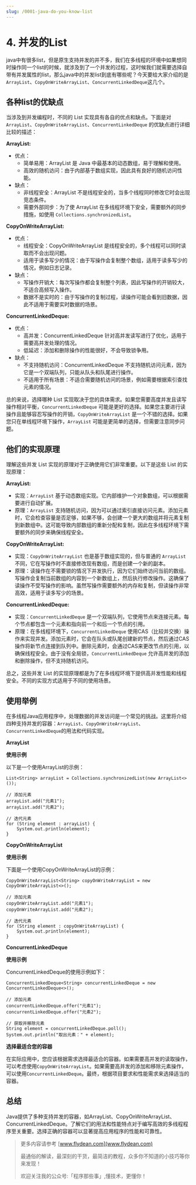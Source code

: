 ```yaml
---
slug: /0001-java-do-you-know-list
---
```


# 4. 并发的List


java中有很多list，但是原生支持并发的并不多，我们在多线程的环境中如果想同时操作同一个list的时候，就涉及到了一个并发的过程，这时候我们就需要选择自带有并发属性的list，那么java中的并发list到底有哪些呢？今天要给大家介绍的是`ArrayList`、`CopyOnWriteArrayList`、`ConcurrentLinkedDeque`这几个。

## 各种list的优缺点

当涉及到并发编程时，不同的 List 实现具有各自的优点和缺点。下面是对 `ArrayList`、`CopyOnWriteArrayList`、`ConcurrentLinkedDeque` 的优缺点进行详细比较的描述：

**ArrayList:**

* 优点：
  - 简单易用：ArrayList 是 Java 中最基本的动态数组，易于理解和使用。
  - 高效的随机访问：由于内部基于数组实现，因此具有良好的随机访问性能。
* 缺点：
  - 非线程安全：ArrayList 不是线程安全的，当多个线程同时修改它时会出现竞态条件。
  - 需要外部同步：为了使 ArrayList 在多线程环境下安全，需要额外的同步措施，如使用 `Collections.synchronizedList`。

**CopyOnWriteArrayList:**

* 优点：
  - 线程安全：CopyOnWriteArrayList 是线程安全的，多个线程可以同时读取而不会出现问题。
  - 适用于读多写少的情况：由于写操作会复制整个数组，适用于读多写少的情况，例如日志记录。
* 缺点：
  - 写操作开销大：每次写操作都会复制整个列表，因此写操作的开销较大，不适合高频写入操作。
  - 数据不是实时的：由于写操作的复制过程，读操作可能会看到旧数据，因此不适用于需要实时数据的场景。

**ConcurrentLinkedDeque:**

* 优点：
  - 高并发：ConcurrentLinkedDeque 针对高并发读写进行了优化，适用于需要高并发处理的情况。
  - 低延迟：添加和删除操作的性能很好，不会导致锁争用。
* 缺点：
  - 不支持随机访问：ConcurrentLinkedDeque 不支持随机访问元素，因为它是一个双端队列，只能从队头和队尾进行操作。
  - 不适用于所有场景：不适合需要随机访问的场景，例如需要根据索引查找元素的情况。


总的来说，选择哪种 List 实现取决于您的具体需求。如果您需要高度并发且读写操作相对平衡，`ConcurrentLinkedDeque` 可能是更好的选择。如果您主要进行读操作且能够容忍写操作的开销，`CopyOnWriteArrayList` 是一个不错的选择。如果您只在单线程环境下操作，`ArrayList` 可能是更简单的选择，但需要注意同步问题。

## 他们的实现原理

理解这些并发 List 实现的原理对于正确使用它们非常重要。以下是这些 List 的实现原理：

**ArrayList:**

- 实现：`ArrayList` 基于动态数组实现。它内部维护一个对象数组，可以根据需要进行自动扩展。
- 原理：`ArrayList` 支持随机访问，因为可以通过索引直接访问元素。添加元素时，它会检查容量是否足够，如果不够，会创建一个更大的数组并将元素复制到新数组中。这可能导致内部数组的重新分配和复制，因此在多线程环境下需要额外的同步来确保线程安全。

**CopyOnWriteArrayList:**

- 实现：`CopyOnWriteArrayList` 也是基于数组实现的，但与普通的 `ArrayList` 不同，它在写操作时不直接修改现有数组，而是创建一个新的副本。
- 原理：读操作在不需要锁的情况下并发执行，因为它们始终访问当前的数组。写操作会复制当前数组的内容到一个新数组上，然后执行修改操作。这确保了读操作不受写操作的影响。虽然写操作需要额外的内存和复制，但读操作非常高效，适用于读多写少的场景。

**ConcurrentLinkedDeque:**

- 实现：`ConcurrentLinkedDeque` 是一个双端队列，它使用节点来连接元素。每个节点都包含一个元素和指向前一个和后一个节点的引用。
- 原理：在多线程环境下，`ConcurrentLinkedDeque` 使用CAS（比较并交换）操作来实现并发。添加元素时，它会在队头或队尾创建新的节点，然后通过CAS操作将新节点连接到队列中。删除元素时，会通过CAS来更改节点的引用，以确保线程安全。由于没有全局锁，`ConcurrentLinkedDeque` 允许高并发的添加和删除操作，但不支持随机访问。


总之，这些并发 List 的实现原理都是为了在多线程环境下提供高并发性能和线程安全。不同的实现方式适用于不同的使用场景。

## 使用举例

在多线程Java应用程序中，处理数据的并发访问是一个常见的挑战。这里将介绍四种支持并发的容器：`ArrayList`、`CopyOnWriteArrayList`、`ConcurrentLinkedDeque`的用法和代码实现。

**ArrayList**

**使用示例**

以下是一个使用ArrayList的示例：

```
List<String> arrayList = Collections.synchronizedList(new ArrayList<>());

// 添加元素
arrayList.add("元素1");
arrayList.add("元素2");

// 迭代元素
for (String element : arrayList) {
    System.out.println(element);
}
```

**CopyOnWriteArrayList**

**使用示例**

下面是一个使用CopyOnWriteArrayList的示例：

```
CopyOnWriteArrayList<String> copyOnWriteArrayList = new CopyOnWriteArrayList<>();

// 添加元素
copyOnWriteArrayList.add("元素1");
copyOnWriteArrayList.add("元素2");

// 迭代元素
for (String element : copyOnWriteArrayList) {
    System.out.println(element);
}
```

**ConcurrentLinkedDeque**

**使用示例**

ConcurrentLinkedDeque的使用示例如下：

```
ConcurrentLinkedDeque<String> concurrentLinkedDeque = new ConcurrentLinkedDeque<>();

// 添加元素
concurrentLinkedDeque.offer("元素1");
concurrentLinkedDeque.offer("元素2");

// 获取并移除元素
String element = concurrentLinkedDeque.poll();
System.out.println("取出元素：" + element);
```

**选择最适合您的容器**

在实际应用中，您应该根据需求选择最适合的容器。如果需要高并发的读取操作，可以考虑使用`CopyOnWriteArrayList`。如果需要高并发的添加和移除元素操作，可以使用`ConcurrentLinkedDeque`。最终，根据项目要求和性能需求来选择适当的容器。

## 总结

Java提供了多种支持并发的容器，如ArrayList、CopyOnWriteArrayList、ConcurrentLinkedDeque。了解它们的用法和性能特点对于编写高效的多线程程序至关重要。选择正确的容器可以显著提高应用程序的性能和可靠性。

> 更多内容请参考 [www.flydean.com](www.flydean.com)
>
> 最通俗的解读，最深刻的干货，最简洁的教程，众多你不知道的小技巧等你来发现！
> 
> 欢迎关注我的公众号:「程序那些事」,懂技术，更懂你！
